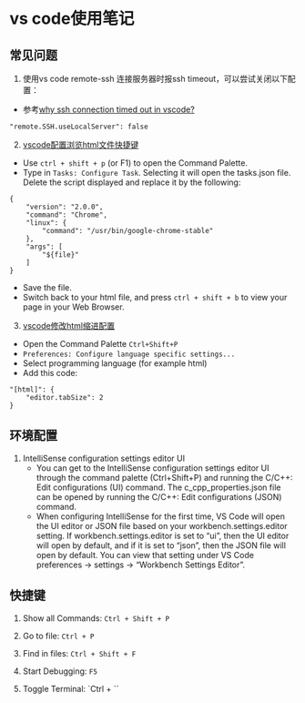 # vs code使用笔记

## 常见问题

1. 使用vs code remote-ssh 连接服务器时报ssh timeout，可以尝试关闭以下配置：
  - 参考[why ssh connection timed out in vscode?](https://stackoverflow.com/questions/59978826/why-ssh-connection-timed-out-in-vscode)
```
"remote.SSH.useLocalServer": false
```

2. [vscode配置浏览html文件快捷键][html_preview]
  - Use `ctrl + shift + p` (or F1) to open the Command Palette.
  - Type in `Tasks: Configure Task`. Selecting it will open the tasks.json file. Delete the script displayed and replace it by the following:
  ```
  {
      "version": "2.0.0",
      "command": "Chrome",
      "linux": {
          "command": "/usr/bin/google-chrome-stable"
      },
      "args": [
          "${file}"
      ]
  }
  ```
  - Save the file.
  - Switch back to your html file, and press `ctrl + shift + b` to view your page in your Web Browser.

  [html_preview]: https://stackoverflow.com/questions/30039512/how-to-view-an-html-file-in-the-browser-with-visual-studio-code

3. [vscode修改html缩进配置][html_indent]
  - Open the Command Palette `Ctrl+Shift+P`
  - `Preferences: Configure language specific settings...`
  - Select programming language (for example html)
  - Add this code:
  ```
  "[html]": {
      "editor.tabSize": 2
  }
  ```

  [html_indent]: https://stackoverflow.com/questions/34174207/how-to-change-indentation-in-visual-studio-code

## 环境配置

1. IntelliSense configuration settings editor UI
    - You can get to the IntelliSense configuration settings editor UI through the command palette (Ctrl+Shift+P) and running the C/C++: Edit configurations (UI) command. The c_cpp_properties.json file can be opened by running the C/C++: Edit configurations (JSON) command. 
    - When configuring IntelliSense for the first time, VS Code will open the UI editor or JSON file based on your workbench.settings.editor setting. If workbench.settings.editor is set to “ui”, then the UI editor will open by default, and if it is set to “json”, then the JSON file will open by default. You can view that setting under VS Code preferences → settings → “Workbench Settings Editor”.

## 快捷键

1. Show all Commands: `Ctrl + Shift + P`

2. Go to file: `Ctrl + P`

3. Find in files: `Ctrl + Shift + F`

4. Start Debugging: `F5`

5. Toggle Terminal: `Ctrl + \``
